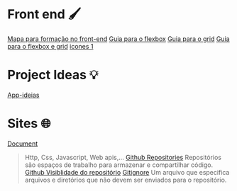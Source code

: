 # Front end 🖌️

[Mapa para formação no front-end](https://roadmap.sh/frontend)
[Guia para o flexbox](https://css-tricks.com/snippets/css/a-guide-to-flexbox/)
[Guia para o grid](https://css-tricks.com/snippets/css/complete-guide-grid/)
[Guia para o flexbox e grid](https://css-tricks.com/snippets/css/a-guide-to-flexbox-and-grid/)
[icones 1](https://icons8.com.br/icons/set/paleta-de-cores)



# Project Ideas 💡

[App-ideias](https://github.com/florinpop17/app-ideas)


# Sites 🌐

[Document](https://developer.mozilla.org/pt-BR/docs/Web) 
> Http, Css, Javascript, Web apis,...
[Github Repositories](https://docs.github.com/pt/repositories)
> Repositórios são espaços de trabalho para armazenar e compartilhar código.
[Github Visiblidade do repositório](https://docs.github.com/pt/repositories/managing-your-repositorys-settings-and-features/managing-repository-settings/setting-repository-visibility)	
[Gitignore](https://www.toptal.com/developers/gitignore/)
> Um arquivo que especifica arquivos e diretórios que não devem ser enviados para o repositório.
